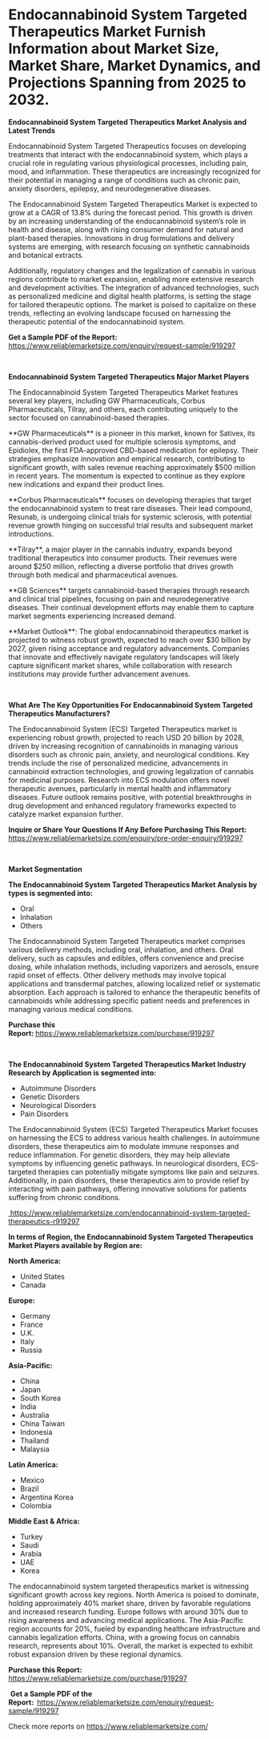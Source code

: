 <p><h1>Endocannabinoid System Targeted Therapeutics Market Furnish Information about Market Size, Market Share, Market Dynamics, and Projections Spanning from 2025 to 2032.</h1></p><p><strong>Endocannabinoid System Targeted Therapeutics Market Analysis and Latest Trends</strong></p>
<p><p>Endocannabinoid System Targeted Therapeutics focuses on developing treatments that interact with the endocannabinoid system, which plays a crucial role in regulating various physiological processes, including pain, mood, and inflammation. These therapeutics are increasingly recognized for their potential in managing a range of conditions such as chronic pain, anxiety disorders, epilepsy, and neurodegenerative diseases.</p><p>The Endocannabinoid System Targeted Therapeutics Market is expected to grow at a CAGR of 13.8% during the forecast period. This growth is driven by an increasing understanding of the endocannabinoid system’s role in health and disease, along with rising consumer demand for natural and plant-based therapies. Innovations in drug formulations and delivery systems are emerging, with research focusing on synthetic cannabinoids and botanical extracts.</p><p>Additionally, regulatory changes and the legalization of cannabis in various regions contribute to market expansion, enabling more extensive research and development activities. The integration of advanced technologies, such as personalized medicine and digital health platforms, is setting the stage for tailored therapeutic options. The market is poised to capitalize on these trends, reflecting an evolving landscape focused on harnessing the therapeutic potential of the endocannabinoid system.</p></p>
<p><strong>Get a Sample PDF of the Report:&nbsp;</strong> <a href="https://www.reliablemarketsize.com/enquiry/request-sample/919297?utm_campaign=2130&utm_medium=2&utm_source=Github&utm_content=ia&utm_term=07032025&utm_id=endocannabinoid-system-targeted-therapeutics">https://www.reliablemarketsize.com/enquiry/request-sample/919297</a></p>
<p>&nbsp;</p>
<p><strong>Endocannabinoid System Targeted Therapeutics Major Market Players</strong></p>
<p><p>The Endocannabinoid System Targeted Therapeutics Market features several key players, including GW Pharmaceuticals, Corbus Pharmaceuticals, Tilray, and others, each contributing uniquely to the sector focused on cannabinoid-based therapies.</p><p>**GW Pharmaceuticals** is a pioneer in this market, known for Sativex, its cannabis-derived product used for multiple sclerosis symptoms, and Epidiolex, the first FDA-approved CBD-based medication for epilepsy. Their strategies emphasize innovation and empirical research, contributing to significant growth, with sales revenue reaching approximately $500 million in recent years. The momentum is expected to continue as they explore new indications and expand their product lines.</p><p>**Corbus Pharmaceuticals** focuses on developing therapies that target the endocannabinoid system to treat rare diseases. Their lead compound, Resunab, is undergoing clinical trials for systemic sclerosis, with potential revenue growth hinging on successful trial results and subsequent market introductions.</p><p>**Tilray**, a major player in the cannabis industry, expands beyond traditional therapeutics into consumer products. Their revenues were around $250 million, reflecting a diverse portfolio that drives growth through both medical and pharmaceutical avenues.</p><p>**GB Sciences** targets cannabinoid-based therapies through research and clinical trial pipelines, focusing on pain and neurodegenerative diseases. Their continual development efforts may enable them to capture market segments experiencing increased demand.</p><p>**Market Outlook**: The global endocannabinoid therapeutics market is projected to witness robust growth, expected to reach over $30 billion by 2027, given rising acceptance and regulatory advancements. Companies that innovate and effectively navigate regulatory landscapes will likely capture significant market shares, while collaboration with research institutions may provide further advancement avenues.</p></p>
<p>&nbsp;</p>
<p><strong>What Are The Key Opportunities For Endocannabinoid System Targeted Therapeutics Manufacturers?</strong></p>
<p><p>The Endocannabinoid System (ECS) Targeted Therapeutics market is experiencing robust growth, projected to reach USD 20 billion by 2028, driven by increasing recognition of cannabinoids in managing various disorders such as chronic pain, anxiety, and neurological conditions. Key trends include the rise of personalized medicine, advancements in cannabinoid extraction technologies, and growing legalization of cannabis for medicinal purposes. Research into ECS modulation offers novel therapeutic avenues, particularly in mental health and inflammatory diseases. Future outlook remains positive, with potential breakthroughs in drug development and enhanced regulatory frameworks expected to catalyze market expansion further.</p></p>
<p><strong>Inquire or Share Your Questions If Any Before Purchasing This Report:</strong> <a href="https://www.reliablemarketsize.com/enquiry/pre-order-enquiry/919297?utm_campaign=2130&utm_medium=2&utm_source=Github&utm_content=ia&utm_term=07032025&utm_id=endocannabinoid-system-targeted-therapeutics">https://www.reliablemarketsize.com/enquiry/pre-order-enquiry/919297</a></p>
<p>&nbsp;</p>
<p><strong>Market Segmentation</strong></p>
<p><strong>The Endocannabinoid System Targeted Therapeutics Market Analysis by types is segmented into:</strong></p>
<p><ul><li>Oral</li><li>Inhalation</li><li>Others</li></ul></p>
<p><p>The Endocannabinoid System Targeted Therapeutics market comprises various delivery methods, including oral, inhalation, and others. Oral delivery, such as capsules and edibles, offers convenience and precise dosing, while inhalation methods, including vaporizers and aerosols, ensure rapid onset of effects. Other delivery methods may involve topical applications and transdermal patches, allowing localized relief or systematic absorption. Each approach is tailored to enhance the therapeutic benefits of cannabinoids while addressing specific patient needs and preferences in managing various medical conditions.</p></p>
<p><strong>Purchase this Report:&nbsp;</strong><a href="https://www.reliablemarketsize.com/purchase/919297?utm_campaign=2130&utm_medium=2&utm_source=Github&utm_content=ia&utm_term=07032025&utm_id=endocannabinoid-system-targeted-therapeutics">https://www.reliablemarketsize.com/purchase/919297</a></p>
<p>&nbsp;</p>
<p><strong>The Endocannabinoid System Targeted Therapeutics Market Industry Research by Application is segmented into:</strong></p>
<p><ul><li>Autoimmune Disorders</li><li>Genetic Disorders</li><li>Neurological Disorders</li><li>Pain Disorders</li></ul></p>
<p><p>The Endocannabinoid System (ECS) Targeted Therapeutics Market focuses on harnessing the ECS to address various health challenges. In autoimmune disorders, these therapeutics aim to modulate immune responses and reduce inflammation. For genetic disorders, they may help alleviate symptoms by influencing genetic pathways. In neurological disorders, ECS-targeted therapies can potentially mitigate symptoms like pain and seizures. Additionally, in pain disorders, these therapeutics aim to provide relief by interacting with pain pathways, offering innovative solutions for patients suffering from chronic conditions.</p></p>
<p><a href="https://www.reliablemarketsize.com/endocannabinoid-system-targeted-therapeutics-r919297?utm_campaign=2130&utm_medium=2&utm_source=Github&utm_content=ia&utm_term=07032025&utm_id=endocannabinoid-system-targeted-therapeutics">&nbsp;https://www.reliablemarketsize.com/endocannabinoid-system-targeted-therapeutics-r919297</a></p>
<p><strong>In terms of Region, the Endocannabinoid System Targeted Therapeutics Market Players available by Region are:</strong></p>
<p>
    <p> <strong> North America: </strong>
        <ul>
            <li>United States</li>
            <li>Canada</li>
        </ul>
        </p> 
    <p> <strong> Europe: </strong>
        <ul>
            <li>Germany</li>
            <li>France</li>
            <li>U.K.</li>
            <li>Italy</li>
            <li>Russia</li>
        </ul>
        </p> 
    <p> <strong> Asia-Pacific: </strong>
        <ul>
            <li>China</li>
            <li>Japan</li>
            <li>South Korea</li>
            <li>India</li>
            <li>Australia</li>
            <li>China Taiwan</li>
            <li>Indonesia</li>
            <li>Thailand</li>
            <li>Malaysia</li>
        </ul>
        </p> 
    <p> <strong> Latin America: </strong>
        <ul>
            <li>Mexico</li>
            <li>Brazil</li>
            <li>Argentina Korea</li>
            <li>Colombia</li>
        </ul>
        </p> 
    <p> <strong> Middle East & Africa: </strong>
        <ul>
            <li>Turkey</li>
            <li>Saudi</li>
            <li>Arabia</li>
            <li>UAE</li>
            <li>Korea</li>
        </ul>
    </p>
    </p>
<p><p>The endocannabinoid system targeted therapeutics market is witnessing significant growth across key regions. North America is poised to dominate, holding approximately 40% market share, driven by favorable regulations and increased research funding. Europe follows with around 30% due to rising awareness and advancing medical applications. The Asia-Pacific region accounts for 20%, fueled by expanding healthcare infrastructure and cannabis legalization efforts. China, with a growing focus on cannabis research, represents about 10%. Overall, the market is expected to exhibit robust expansion driven by these regional dynamics.</p></p>
<p><strong>Purchase this Report: </strong><a href="https://www.reliablemarketsize.com/purchase/919297?utm_campaign=2130&utm_medium=2&utm_source=Github&utm_content=ia&utm_term=07032025&utm_id=endocannabinoid-system-targeted-therapeutics">https://www.reliablemarketsize.com/purchase/919297</a></p>
<p>&nbsp;<strong>Get a Sample PDF of the Report:&nbsp;&nbsp;</strong><a href="https://www.reliablemarketsize.com/enquiry/request-sample/919297?utm_campaign=2130&utm_medium=2&utm_source=Github&utm_content=ia&utm_term=07032025&utm_id=endocannabinoid-system-targeted-therapeutics">https://www.reliablemarketsize.com/enquiry/request-sample/919297</a></p>
<p><strong></strong></p>
<p>Check more reports on <a href="https://www.reliablemarketsize.com/?utm_campaign=2130&utm_medium=2&utm_source=Github&utm_content=ia&utm_term=07032025&utm_id=endocannabinoid-system-targeted-therapeutics">https://www.reliablemarketsize.com/</a></p>